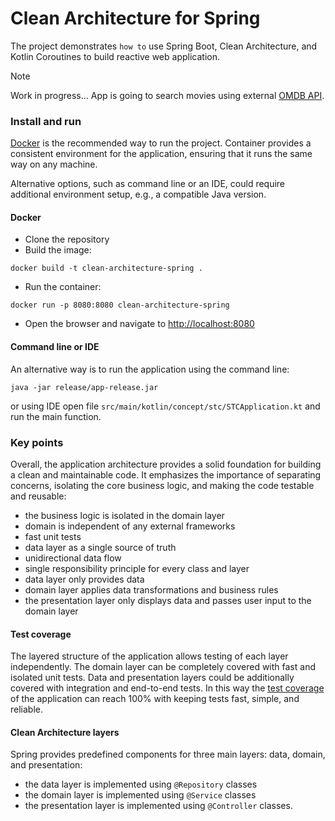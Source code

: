 # Clean Architecture for Spring
The project demonstrates `how to` use Spring Boot, Clean Architecture, and Kotlin Coroutines to build reactive web application.

> [!NOTE]
> Work in progress...
> App is going to search movies using external [OMDB API](https://www.omdbapi.com).

### Install and run
[Docker](https://docs.docker.com/get-started/get-docker/) is the recommended way to run the project. Container provides a consistent environment for the application, ensuring that it runs the same way on any machine.

Alternative options, such as command line or an IDE, could require additional environment setup, e.g., a compatible Java version.

#### Docker
* Clone the repository
* Build the image:
```shell
docker build -t clean-architecture-spring .
```
* Run the container:
```shell
docker run -p 8080:8080 clean-architecture-spring
```
* Open the browser and navigate to [http://localhost:8080](http://localhost:8080)

#### Command line or IDE
An alternative way is to run the application using the command line:
```shell
java -jar release/app-release.jar
```
or using IDE open file `src/main/kotlin/concept/stc/STCApplication.kt` and run the main function.

### Key points
Overall, the application architecture provides a solid foundation for building a clean and maintainable code. It emphasizes the importance of separating concerns, isolating the core business logic, and making the code testable and reusable:
* the business logic is isolated in the domain layer 
* domain is independent of any external frameworks
* fast unit tests
* data layer as a single source of truth
* unidirectional data flow
* single responsibility principle for every class and layer
* data layer only provides data
* domain layer applies data transformations and business rules
* the presentation layer only displays data and passes user input to the domain layer

#### Test coverage
The layered structure of the application allows testing of each layer independently. The domain layer can be completely covered with fast and isolated unit tests. Data and presentation layers could be additionally covered with integration and end-to-end tests. 
In this way the [test coverage](https://github.com/AntonShapovalov/Clean-Architecture-Spring/wiki) of the application can reach 100% with keeping tests fast, simple, and reliable.

#### Clean Architecture layers
Spring provides predefined components for three main layers: data, domain, and presentation: 
* the data layer is implemented using `@Repository` classes
* the domain layer is implemented using `@Service` classes 
* the presentation layer is implemented using `@Controller` classes.
